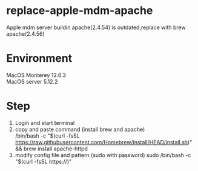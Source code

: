 # replace-apple-mdm-apache
Apple mdm server buildin apache(2.4.54) is outdated,replace with brew apache(2.4.56)
# Environment
MacOS Monterey 12.6.3  
MacOS server 5.12.2  

# Step
1. Login and start terminal  
2. copy and paste command (install brew and apache)  
/bin/bash -c "$(curl -fsSL https://raw.githubusercontent.com/Homebrew/install/HEAD/install.sh)" && brew install apache-httpd  
3. modify config file and pattern (sudo with password)
sudo /bin/bash -c "$(curl -fsSL https://)"
